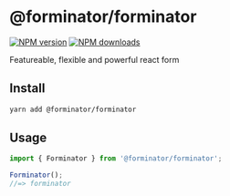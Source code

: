 # @forminator/forminator

[![NPM version](https://badgen.net/npm/v/@forminator/forminator)](https://npmjs.com/package/@forminator/forminator)
[![NPM downloads](https://badgen.net/npm/dm/@forminator/forminator)](https://npmjs.com/package/@forminator/forminator)

Featureable, flexible and powerful react form

## Install

```bash
yarn add @forminator/forminator
```

## Usage

```js
import { Forminator } from '@forminator/forminator';

Forminator();
//=> forminator
```
